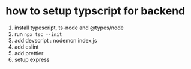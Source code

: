 # how to setup typscript for backend

1. install typescript, ts-node and @types/node
2. run `npx tsc --init`
3. add devscript : nodemon index.js
4. add eslint
5. add prettier
6. setup express
